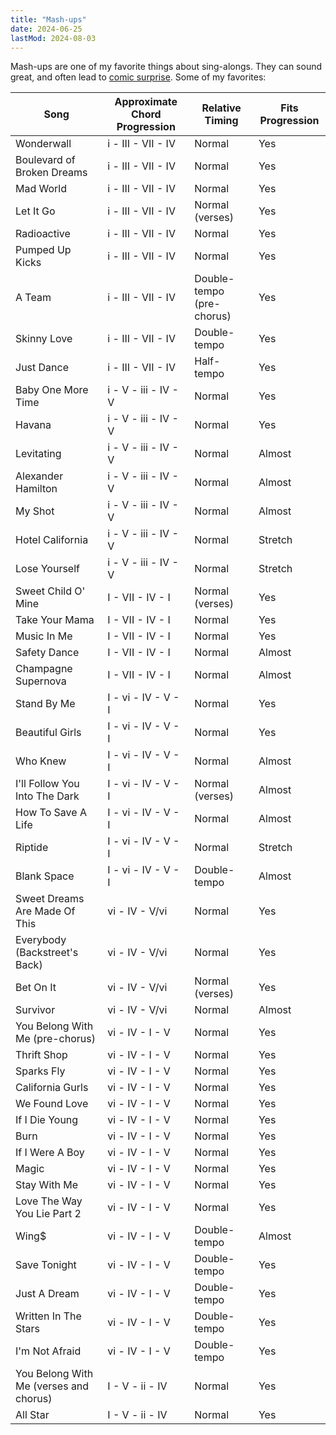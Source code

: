 ```yaml
---
title: "Mash-ups"
date: 2024-06-25
lastMod: 2024-08-03
---
```


Mash-ups are one of my favorite things about sing-alongs. They can sound great, and often lead to [comic surprise](https://en.wikipedia.org/wiki/Theories_of_humor#Incongruity_theory). Some of my favorites:

| Song | Approximate Chord Progression | Relative Timing | Fits Progression |
|------|------------------------------|-----------------|-------------------|
| Wonderwall | i - III - VII - IV | Normal | Yes |
| Boulevard of Broken Dreams | i - III - VII - IV | Normal | Yes |
| Mad World | i - III - VII - IV | Normal | Yes |
| Let It Go | i - III - VII - IV | Normal (verses) | Yes |
| Radioactive | i - III - VII - IV | Normal | Yes |
| Pumped Up Kicks | i - III - VII - IV | Normal | Yes |
| A Team | i - III - VII - IV | Double-tempo (pre-chorus) | Yes |
| Skinny Love | i - III - VII - IV | Double-tempo | Yes |
| Just Dance | i - III - VII - IV | Half-tempo | Yes |
| Baby One More Time | i - V - iii - IV - V | Normal | Yes |
| Havana | i - V - iii - IV - V | Normal | Yes |
| Levitating | i - V - iii - IV - V | Normal | Almost |
| Alexander Hamilton | i - V - iii - IV - V | Normal | Almost |
| My Shot | i - V - iii - IV - V | Normal | Almost |
| Hotel California | i - V - iii - IV - V | Normal | Stretch |
| Lose Yourself | i - V - iii - IV - V | Normal | Stretch |
| Sweet Child O' Mine | I - VII - IV - I | Normal (verses) | Yes |
| Take Your Mama | I - VII - IV - I | Normal | Yes |
| Music In Me | I - VII - IV - I | Normal | Yes |
| Safety Dance | I - VII - IV - I | Normal | Almost |
| Champagne Supernova | I - VII - IV - I | Normal | Almost |
| Stand By Me | I - vi - IV - V - I | Normal | Yes |
| Beautiful Girls | I - vi - IV - V - I | Normal | Yes |
| Who Knew | I - vi - IV - V - I | Normal | Almost |
| I'll Follow You Into The Dark | I - vi - IV - V - I | Normal (verses) | Almost |
| How To Save A Life | I - vi - IV - V - I | Normal | Almost |
| Riptide | I - vi - IV - V - I | Normal | Stretch |
| Blank Space | I - vi - IV - V - I | Double-tempo | Almost |
| Sweet Dreams Are Made Of This | vi - IV - V/vi | Normal | Yes |
| Everybody (Backstreet's Back) | vi - IV - V/vi | Normal | Yes |
| Bet On It | vi - IV - V/vi | Normal (verses) | Yes |
| Survivor | vi - IV - V/vi | Normal | Almost |
| You Belong With Me (pre-chorus) | vi - IV - I - V | Normal | Yes |
| Thrift Shop | vi - IV - I - V | Normal | Yes |
| Sparks Fly | vi - IV - I - V | Normal | Yes |
| California Gurls | vi - IV - I - V | Normal | Yes |
| We Found Love | vi - IV - I - V | Normal | Yes |
| If I Die Young | vi - IV - I - V | Normal | Yes |
| Burn | vi - IV - I - V | Normal | Yes |
| If I Were A Boy | vi - IV - I - V | Normal | Yes |
| Magic | vi - IV - I - V | Normal | Yes |
| Stay With Me | vi - IV - I - V | Normal | Yes |
| Love The Way You Lie Part 2 | vi - IV - I - V | Normal | Yes |
| Wing$ | vi - IV - I - V | Double-tempo | Almost |
| Save Tonight | vi - IV - I - V | Double-tempo | Yes |
| Just A Dream | vi - IV - I - V | Double-tempo | Yes |
| Written In The Stars | vi - IV - I - V | Double-tempo | Yes |
| I'm Not Afraid | vi - IV - I - V | Double-tempo | Yes |
| You Belong With Me (verses and chorus) | I - V - ii - IV | Normal | Yes |
| All Star | I - V - ii - IV | Normal | Yes |
